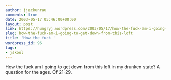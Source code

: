 ```yaml
---
author: jjackunrau
comments: true
date: 2003-05-17 05:46:00+00:00
layout: post
link: https://hungryj.wordpress.com/2003/05/17/how-the-fuck-am-i-going-to-get-down-from-this-loft/
slug: how-the-fuck-am-i-going-to-get-down-from-this-loft
title: 'How the fuck '
wordpress_id: 96
tags:
- jskool
---
```


How the fuck am I going to get down from this loft in my drunken state?  A question for the ages.  Of 21-29.
